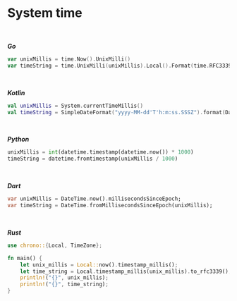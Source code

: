 # System time

<br>

***Go***

```go
var unixMillis = time.Now().UnixMilli()
var timeString = time.UnixMilli(unixMillis).Local().Format(time.RFC3339Nano)
```

<br>

***Kotlin***

```kt
val unixMillis = System.currentTimeMillis()
val timeString = SimpleDateFormat("yyyy-MM-dd'T'h:m:ss.SSSZ").format(Date(unixMillis))
```

<br>

***Python***

```py
unixMillis = int(datetime.timestamp(datetime.now()) * 1000)
timeString = datetime.fromtimestamp(unixMillis / 1000)
```

<br>

***Dart***

```dart
var unixMillis = DateTime.now().millisecondsSinceEpoch;
var timeString = DateTime.fromMillisecondsSinceEpoch(unixMillis);
```

<br>

***Rust***

```rs
use chrono::{Local, TimeZone};

fn main() {
    let unix_millis = Local::now().timestamp_millis();
    let time_string = Local.timestamp_millis(unix_millis).to_rfc3339();
    println!("{}", unix_millis);
    println!("{}", time_string);
}
```
